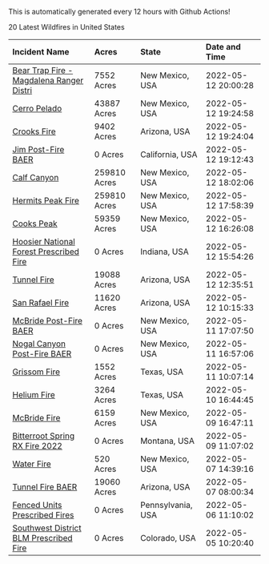 This is automatically generated every 12 hours with Github Actions!

20 Latest Wildfires in United States

 | Incident Name | Acres | State | Date and Time |
|:---|:---|:---|:---|
| [Bear Trap Fire - Magdalena Ranger Distri](https://inciweb.nwcg.gov/incident/8093/) | 7552 Acres | New Mexico, USA | 2022-05-12 20:00:28 |
| [Cerro Pelado](https://inciweb.nwcg.gov/incident/8075/) | 43887 Acres | New Mexico, USA | 2022-05-12 19:24:58 |
| [Crooks Fire](https://inciweb.nwcg.gov/incident/8067/) | 9402 Acres | Arizona, USA | 2022-05-12 19:24:04 |
| [Jim Post-Fire BAER](https://inciweb.nwcg.gov/incident/8000/) | 0 Acres | California, USA | 2022-05-12 19:12:43 |
| [Calf Canyon](https://inciweb.nwcg.gov/incident/8069/) | 259810 Acres | New Mexico, USA | 2022-05-12 18:02:06 |
| [Hermits Peak Fire](https://inciweb.nwcg.gov/incident/8049/) | 259810 Acres | New Mexico, USA | 2022-05-12 17:58:39 |
| [Cooks Peak](https://inciweb.nwcg.gov/incident/8066/) | 59359 Acres | New Mexico, USA | 2022-05-12 16:26:08 |
| [Hoosier National Forest Prescribed Fire ](https://inciweb.nwcg.gov/incident/7887/) | 0 Acres | Indiana, USA | 2022-05-12 15:54:26 |
| [Tunnel Fire](https://inciweb.nwcg.gov/incident/8068/) | 19088 Acres | Arizona, USA | 2022-05-12 12:35:51 |
| [San Rafael Fire ](https://inciweb.nwcg.gov/incident/8100/) | 11620 Acres | Arizona, USA | 2022-05-12 10:15:33 |
| [McBride Post-Fire BAER](https://inciweb.nwcg.gov/incident/8080/) | 0 Acres | New Mexico, USA | 2022-05-11 17:07:50 |
| [Nogal Canyon Post-Fire BAER](https://inciweb.nwcg.gov/incident/8072/) | 0 Acres | New Mexico, USA | 2022-05-11 16:57:06 |
| [Grissom Fire](https://inciweb.nwcg.gov/incident/8099/) | 1552 Acres | Texas, USA | 2022-05-11 10:07:14 |
| [Helium Fire](https://inciweb.nwcg.gov/incident/8101/) | 3264 Acres | Texas, USA | 2022-05-10 16:44:45 |
| [McBride Fire](https://inciweb.nwcg.gov/incident/8061/) | 6159 Acres | New Mexico, USA | 2022-05-09 16:47:11 |
| [Bitterroot Spring RX Fire 2022](https://inciweb.nwcg.gov/incident/8024/) | 0 Acres | Montana, USA | 2022-05-09 11:07:02 |
| [Water Fire](https://inciweb.nwcg.gov/incident/8089/) | 520 Acres | New Mexico, USA | 2022-05-07 14:39:16 |
| [Tunnel Fire BAER](https://inciweb.nwcg.gov/incident/8088/) | 19060 Acres | Arizona, USA | 2022-05-07 08:00:34 |
| [Fenced Units Prescribed Fires](https://inciweb.nwcg.gov/incident/8098/) | 0 Acres | Pennsylvania, USA | 2022-05-06 11:10:02 |
| [Southwest District BLM Prescribed Fire ](https://inciweb.nwcg.gov/incident/7852/) | 0 Acres | Colorado, USA | 2022-05-05 10:20:40 |
